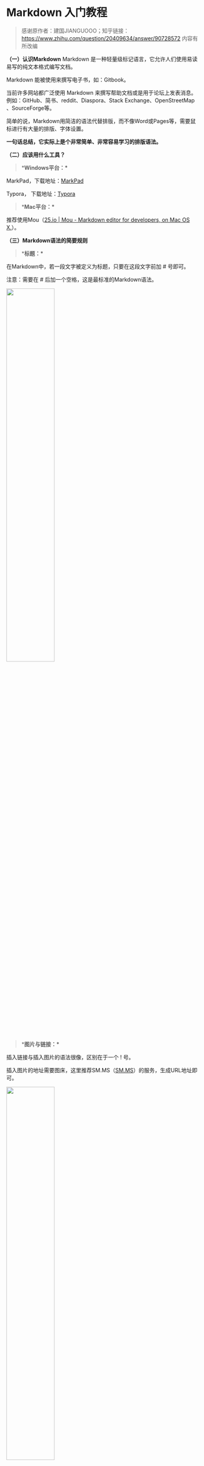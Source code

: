 # Markdown 入门教程

>  感谢原作者：建国JIANGUOOO；知乎链接：https://www.zhihu.com/question/20409634/answer/90728572
> 内容有所改编



**（一）认识Markdown**
Markdown 是一种轻量级标记语言，它允许人们使用易读易写的纯文本格式编写文档。

Markdown 能被使用来撰写电子书，如：Gitbook。

当前许多网站都广泛使用 Markdown 来撰写帮助文档或是用于论坛上发表消息。例如：GitHub、简书、reddit、Diaspora、Stack Exchange、OpenStreetMap 、SourceForge等。

简单的说，Markdown用简洁的语法代替排版，而不像Word或Pages等，需要鼠标进行有大量的排版、字体设置。

**一句话总结，它实际上是个非常简单、非常容易学习的排版语法。**

**（二）应该用什么工具？**

> ***Windows平台：\***


MarkPad，下载地址：[MarkPad](https://link.zhihu.com/?target=http%3A//code52.org/DownmarkerWPF/)

Typora， 下载地址：[Typora](https://typora.io/)

> ***Mac平台：\***

推荐使用Mou（[25.io | Mou - Markdown editor for developers, on Mac OS X.](https://link.zhihu.com/?target=http%3A//25.io/mou/)）。


**（三）Markdown语法的简要规则**

> ***标题：\***

在Markdown中，若一段文字被定义为标题，只要在这段文字前加 # 号即可。

注意：需要在 # 后加一个空格，这是最标准的Markdown语法。

<img src="https://github.com/SuZhangs/SDUST-Study-Library/blob/main/assest/img/e7f89ad6d8753b4b7aced79b9a8ef792_720w.jpg" width="50%" height="50%">



> ***图片与链接：\***

插入链接与插入图片的语法很像，区别在于一个 ! 号。

插入图片的地址需要图床，这里推荐SM.MS（[SM.MS](https://link.zhihu.com/?target=https%3A//sm.ms/)）的服务，生成URL地址即可。

<img src="https://github.com/SuZhangs/SDUST-Study-Library/blob/main/assest/img/1f5cce6d1e1b72f6e5c3991129336b16_720w.jpg" width="50%" height="50%">



> ***粗体与斜体：\***

Markdown的粗体和斜体也非常简单，用两个 * 包含一段文本就是粗体的语法，用一个 * 包含 一段文本就是斜体的语法。

<img src="https://github.com/SuZhangs/SDUST-Study-Library/blob/main/assest/img/75f55c4fac0cd217deb51640b5622640_720w.png" width="50%" height="50%">





> ***代码框：\***

如果你是个程序猿，需要在文章里优雅的引用代码框，只需要用两个 ` 把中间的代码包裹起           来，使用Tab键即可缩进。

<img src="https://github.com/SuZhangs/SDUST-Study-Library/blob/main/assest/img/75da9088a2cd67910a07554cdfc39e15_720w.png" width="50%" height="50%">



> ***分割线：\***

分割线的语法只需要另起一行，连续输入三个星号 *** 即可。

<img src="https://github.com/SuZhangs/SDUST-Study-Library/blob/main/assest/img/d9eaf93d02465af3eb7ab94cf1a2dce9_720w.png" width="50%" height="50%">



**（四）小结**
如果你看到了这里，恭喜你，你已经掌握了Markdown 的基本语法。

只要多加练习，配合好用的工具，写起东西来一定会行云流水，获得更好的写作体验。
